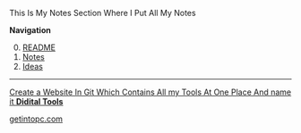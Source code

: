 This Is My Notes Section Where I Put All My Notes


**Navigation**

0. [README](https://github.com/AndyAad/rb/blob/main/README.md)
1. [Notes](https://github.com/AndyAad/rb/blob/main/Notes.md)
2. [Ideas](https://github.com/AndyAad/rb/blob/main/Ideas.md)
------------------------------------------------------------------

[Create a Website In Git Which Contains All my Tools At One Place
And name it **Didital Tools**](https://github.com/AndyAad/rb/blob/main/Tools.html)









[getintopc.com](https://getintopc.com)
